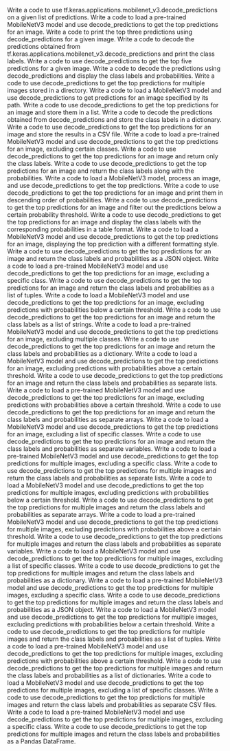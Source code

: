 Write a code to use tf.keras.applications.mobilenet_v3.decode_predictions on a given list of predictions.
Write a code to load a pre-trained MobileNetV3 model and use decode_predictions to get the top predictions for an image.
Write a code to print the top three predictions using decode_predictions for a given image.
Write a code to decode the predictions obtained from tf.keras.applications.mobilenet_v3.decode_predictions and print the class labels.
Write a code to use decode_predictions to get the top five predictions for a given image.
Write a code to decode the predictions using decode_predictions and display the class labels and probabilities.
Write a code to use decode_predictions to get the top predictions for multiple images stored in a directory.
Write a code to load a MobileNetV3 model and use decode_predictions to get predictions for an image specified by its path.
Write a code to use decode_predictions to get the top predictions for an image and store them in a list.
Write a code to decode the predictions obtained from decode_predictions and store the class labels in a dictionary.
Write a code to use decode_predictions to get the top predictions for an image and store the results in a CSV file.
Write a code to load a pre-trained MobileNetV3 model and use decode_predictions to get the top predictions for an image, excluding certain classes.
Write a code to use decode_predictions to get the top predictions for an image and return only the class labels.
Write a code to use decode_predictions to get the top predictions for an image and return the class labels along with the probabilities.
Write a code to load a MobileNetV3 model, process an image, and use decode_predictions to get the top predictions.
Write a code to use decode_predictions to get the top predictions for an image and print them in descending order of probabilities.
Write a code to use decode_predictions to get the top predictions for an image and filter out the predictions below a certain probability threshold.
Write a code to use decode_predictions to get the top predictions for an image and display the class labels with the corresponding probabilities in a table format.
Write a code to load a MobileNetV3 model and use decode_predictions to get the top predictions for an image, displaying the top prediction with a different formatting style.
Write a code to use decode_predictions to get the top predictions for an image and return the class labels and probabilities as a JSON object.
Write a code to load a pre-trained MobileNetV3 model and use decode_predictions to get the top predictions for an image, excluding a specific class.
Write a code to use decode_predictions to get the top predictions for an image and return the class labels and probabilities as a list of tuples.
Write a code to load a MobileNetV3 model and use decode_predictions to get the top predictions for an image, excluding predictions with probabilities below a certain threshold.
Write a code to use decode_predictions to get the top predictions for an image and return the class labels as a list of strings.
Write a code to load a pre-trained MobileNetV3 model and use decode_predictions to get the top predictions for an image, excluding multiple classes.
Write a code to use decode_predictions to get the top predictions for an image and return the class labels and probabilities as a dictionary.
Write a code to load a MobileNetV3 model and use decode_predictions to get the top predictions for an image, excluding predictions with probabilities above a certain threshold.
Write a code to use decode_predictions to get the top predictions for an image and return the class labels and probabilities as separate lists.
Write a code to load a pre-trained MobileNetV3 model and use decode_predictions to get the top predictions for an image, excluding predictions with probabilities above a certain threshold.
Write a code to use decode_predictions to get the top predictions for an image and return the class labels and probabilities as separate arrays.
Write a code to load a MobileNetV3 model and use decode_predictions to get the top predictions for an image, excluding a list of specific classes.
Write a code to use decode_predictions to get the top predictions for an image and return the class labels and probabilities as separate variables.
Write a code to load a pre-trained MobileNetV3 model and use decode_predictions to get the top predictions for multiple images, excluding a specific class.
Write a code to use decode_predictions to get the top predictions for multiple images and return the class labels and probabilities as separate lists.
Write a code to load a MobileNetV3 model and use decode_predictions to get the top predictions for multiple images, excluding predictions with probabilities below a certain threshold.
Write a code to use decode_predictions to get the top predictions for multiple images and return the class labels and probabilities as separate arrays.
Write a code to load a pre-trained MobileNetV3 model and use decode_predictions to get the top predictions for multiple images, excluding predictions with probabilities above a certain threshold.
Write a code to use decode_predictions to get the top predictions for multiple images and return the class labels and probabilities as separate variables.
Write a code to load a MobileNetV3 model and use decode_predictions to get the top predictions for multiple images, excluding a list of specific classes.
Write a code to use decode_predictions to get the top predictions for multiple images and return the class labels and probabilities as a dictionary.
Write a code to load a pre-trained MobileNetV3 model and use decode_predictions to get the top predictions for multiple images, excluding a specific class.
Write a code to use decode_predictions to get the top predictions for multiple images and return the class labels and probabilities as a JSON object.
Write a code to load a MobileNetV3 model and use decode_predictions to get the top predictions for multiple images, excluding predictions with probabilities below a certain threshold.
Write a code to use decode_predictions to get the top predictions for multiple images and return the class labels and probabilities as a list of tuples.
Write a code to load a pre-trained MobileNetV3 model and use decode_predictions to get the top predictions for multiple images, excluding predictions with probabilities above a certain threshold.
Write a code to use decode_predictions to get the top predictions for multiple images and return the class labels and probabilities as a list of dictionaries.
Write a code to load a MobileNetV3 model and use decode_predictions to get the top predictions for multiple images, excluding a list of specific classes.
Write a code to use decode_predictions to get the top predictions for multiple images and return the class labels and probabilities as separate CSV files.
Write a code to load a pre-trained MobileNetV3 model and use decode_predictions to get the top predictions for multiple images, excluding a specific class.
Write a code to use decode_predictions to get the top predictions for multiple images and return the class labels and probabilities as a Pandas DataFrame.